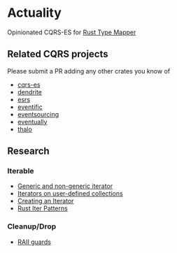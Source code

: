 # Actuality

Opinionated CQRS-ES for [Rust Type Mapper](https://www.rtm-rs.org)

## Related CQRS projects

Please submit a PR adding any other crates you know of

- [cqrs-es](https://github.com/serverlesstechnology/cqrs)
- [dendrite](https://github.com/rustigaan/dendrite)
- [esrs](https://github.com/primait/event_sourcing.rs)
- [eventific](https://github.com/Joatin/eventific)
- [eventsourcing](https://github.com/pholactery/eventsourcing)
- [eventually](https://github.com/ar3s3ru/eventually-rs)
- [thalo](https://github.com/thalo-rs/thalo)

## Research

### Iterable

- [Generic and non-generic iterator](https://play.rust-lang.org/?version=stable&mode=debug&edition=2018&gist=d9353fd94121d937c2fd482dd7dcb66c)
- [Iterators on user-defined collections](https://dev.to/dandyvica/yarit-yet-another-rust-iterators-tutorial-46dk)
- [Creating an Iterator](https://aloso.github.io/2021/03/09/creating-an-iterator)
- [Rust Iter Patterns](http://xion.io/post/code/rust-iter-patterns.html)

### Cleanup/Drop

- [RAII guards](https://aloso.github.io/2021/03/18/raii-guards.html)